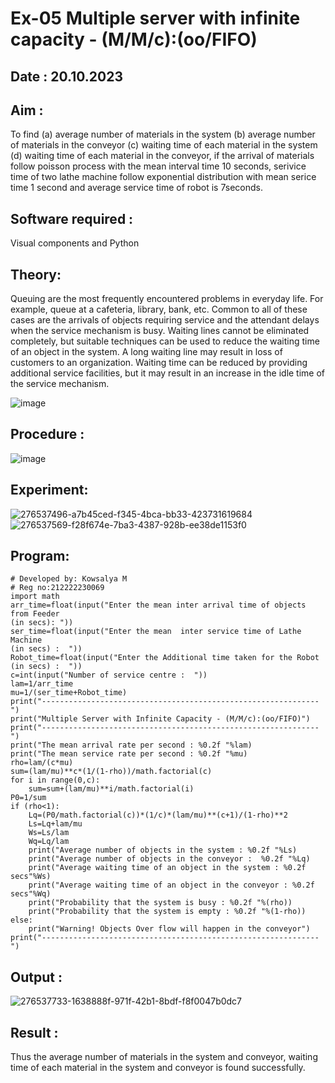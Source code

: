 # Ex-05 Multiple server with infinite capacity - (M/M/c):(oo/FIFO)
## Date : 20.10.2023
## Aim :
To find (a) average number of materials in the system (b) average number of materials in the conveyor (c) waiting time of each material in the system (d) waiting time of each material in the conveyor, if the arrival  of materials follow poisson process with the mean interval time 10 seconds, serivice time of two lathe machine follow exponential distribution with mean serice time 1 second and average service time of robot is 7seconds.

## Software required :
Visual components and Python

## Theory:
Queuing are the most frequently encountered problems in everyday life. For example, queue at a cafeteria, library, bank, etc. Common to all of these cases are the arrivals of objects requiring service and the attendant delays when the service mechanism is busy. Waiting lines cannot be eliminated completely, but suitable techniques can be used to reduce the waiting time of an object in the system. A long waiting line may result in loss of customers to an organization. Waiting time can be reduced by providing additional service facilities, but it may result in an increase in the idle time of the service mechanism.

![image](https://user-images.githubusercontent.com/103921593/203238035-1c8109bc-cbf2-4c77-baea-c5b682a752ef.png)

## Procedure :
![image](https://user-images.githubusercontent.com/103921593/203238265-176740b0-eae2-4772-90be-5449869ac9b0.png)
## Experiment:
![276537496-a7b45ced-f345-4bca-bb33-423731619684](https://github.com/Kowsalyasathya/Muttiple-capacity-with-infinite-capacity/assets/118671457/f4d3f7e7-2d36-45e8-a413-d6d9a27b6f7b)
![276537569-f28f674e-7ba3-4387-928b-ee38de1153f0](https://github.com/Kowsalyasathya/Muttiple-capacity-with-infinite-capacity/assets/118671457/01641eac-ce80-4444-8b19-273b3497d12e)
## Program:
```
# Developed by: Kowsalya M
# Reg no:212222230069
import math
arr_time=float(input("Enter the mean inter arrival time of objects from Feeder
(in secs): "))
ser_time=float(input("Enter the mean  inter service time of Lathe Machine
(in secs) :  "))
Robot_time=float(input("Enter the Additional time taken for the Robot
(in secs) :  "))
c=int(input("Number of service centre :  "))
lam=1/arr_time
mu=1/(ser_time+Robot_time)
print("--------------------------------------------------------------")
print("Multiple Server with Infinite Capacity - (M/M/c):(oo/FIFO)")
print("--------------------------------------------------------------")
print("The mean arrival rate per second : %0.2f "%lam)
print("The mean service rate per second : %0.2f "%mu)
rho=lam/(c*mu)
sum=(lam/mu)**c*(1/(1-rho))/math.factorial(c)
for i in range(0,c):
    sum=sum+(lam/mu)**i/math.factorial(i)
P0=1/sum
if (rho<1):
    Lq=(P0/math.factorial(c))*(1/c)*(lam/mu)**(c+1)/(1-rho)**2
    Ls=Lq+lam/mu
    Ws=Ls/lam
    Wq=Lq/lam
    print("Average number of objects in the system : %0.2f "%Ls)
    print("Average number of objects in the conveyor :  %0.2f "%Lq)
    print("Average waiting time of an object in the system : %0.2f secs"%Ws)
    print("Average waiting time of an object in the conveyor : %0.2f secs"%Wq)
    print("Probability that the system is busy : %0.2f "%(rho))
    print("Probability that the system is empty : %0.2f "%(1-rho))
else:
    print("Warning! Objects Over flow will happen in the conveyor")
print("--------------------------------------------------------------")
```
## Output :
![276537733-1638888f-971f-42b1-8bdf-f8f0047b0dc7](https://github.com/Kowsalyasathya/Muttiple-capacity-with-infinite-capacity/assets/118671457/9e163905-aad0-4b74-9a18-0b41499a698b)

## Result : 
Thus the average number of materials in the system and conveyor, waiting time of each material in the system and conveyor is found successfully.
